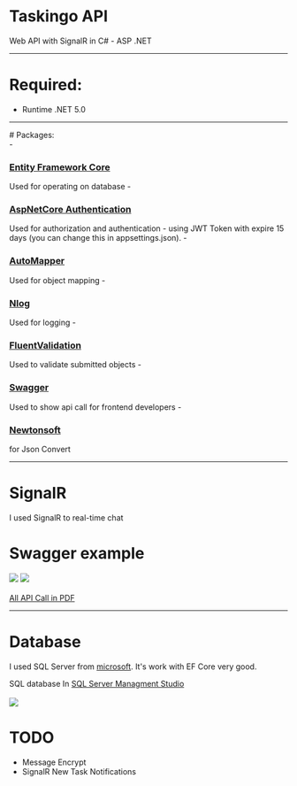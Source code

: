 # Taskingo API
 Web API with SignalR in C# - ASP .NET 
<hr>

# Required: <br />
- Runtime .NET 5.0
<hr>
# Packages: <br />
- <h3><b><a href="https://github.com/dotnet/efcore">Entity Framework Core</a></b></h3> Used for operating on database
- <h3><b><a href="https://github.com/aspnet/Security/tree/master/src/Microsoft.AspNetCore.Authentication">AspNetCore Authentication</a></b></h3> Used for authorization and authentication - using JWT Token with expire 15 days (you can change this in appsettings.json).
- <h3><b><a href="https://github.com/AutoMapper/AutoMapper">AutoMapper</a></b></h3> Used for object mapping
- <h3><b><a href="https://github.com/NLog">Nlog</a></b></h3> Used for logging
- <h3><b><a href="https://github.com/FluentValidation/FluentValidation">FluentValidation</a></b></h3> Used to validate submitted objects
- <h3><b><a href="https://github.com/swagger-api">Swagger</a></b></h3> Used to show api call for frontend developers
- <h3><b><a href="https://www.newtonsoft.com/json">Newtonsoft</a></b></h3> for Json Convert
<hr>

# SignalR <br />
I used SignalR to real-time chat 

# Swagger example
<img src="https://user-images.githubusercontent.com/83174704/134965990-2bc8e3a7-da10-429a-b7ea-8c8bf76dde6d.png" />
<img src="https://user-images.githubusercontent.com/83174704/134966047-aa408758-0391-4663-b704-4bfd52baca1f.png" />
<br /><br/ >
<a target="_blank" href="https://github.com/poglodek/TaskingoAPI/files/7238521/swagger.pdf">All API Call in PDF</a>
<hr />

# Database

I used SQL Server from  <a href="https://www.microsoft.com/pl-pl/sql-server/sql-server-downloads" >microsoft</a>. It's work with EF Core very good. <br>

SQL database In <a href= "https://docs.microsoft.com/en-us/sql/ssms/download-sql-server-management-studio-ssms?view=sql-server-ver15">SQL Server Managment Studio </a><br /><br />
<img src="https://user-images.githubusercontent.com/83174704/134966176-29ebac6a-99d4-4691-8b8d-054608fae8da.png" />

# TODO
- Message Encrypt 
- SignalR New Task Notifications
